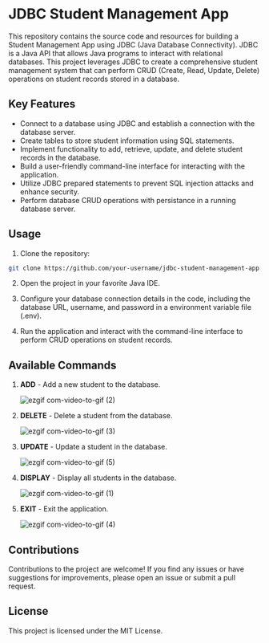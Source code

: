 # JDBC Student Management App

This repository contains the source code and resources for building a Student Management App using JDBC (Java Database Connectivity). 
JDBC is a Java API that allows Java programs to interact with relational databases. This project leverages JDBC to create a comprehensive student management system that can perform CRUD (Create, Read, Update, Delete) operations on student records stored in a database.

## Key Features

- Connect to a database using JDBC and establish a connection with the database server.
- Create tables to store student information using SQL statements.
- Implement functionality to add, retrieve, update, and delete student records in the database.
- Build a user-friendly command-line interface for interacting with the application.
- Utilize JDBC prepared statements to prevent SQL injection attacks and enhance security.
- Perform database CRUD operations with persistance in a running database server.

## Usage

1. Clone the repository:

```bash
git clone https://github.com/your-username/jdbc-student-management-app.git 

```

2. Open the project in your favorite Java IDE.

3. Configure your database connection details in the code, including the database URL, username, and password in a environment variable file (.env).

4. Run the application and interact with the command-line interface to perform CRUD operations on student records.

## Available Commands

1. **ADD** - Add a new student to the database.
            
   ![ezgif com-video-to-gif (2)](https://github.com/Bhavyawahie/JDBC/assets/34278282/564257bb-e3ae-4068-a988-7a9bdfc693b3)
   

3. **DELETE** - Delete a student from the database.
   
   ![ezgif com-video-to-gif (3)](https://github.com/Bhavyawahie/JDBC/assets/34278282/70b40bd0-158a-4f95-9b81-6a37f10d5ce8)

4. **UPDATE** - Update a student in the database.

   ![ezgif com-video-to-gif (5)](https://github.com/Bhavyawahie/JDBC/assets/34278282/f14e1a41-41ef-46c8-9502-d93f850633e4)

6. **DISPLAY** - Display all students in the database.
   
   ![ezgif com-video-to-gif (1)](https://github.com/Bhavyawahie/JDBC/assets/34278282/b44e879b-b861-4cdb-9143-15c2bfb5a811)


7. **EXIT** - Exit the application.
   
   ![ezgif com-video-to-gif (4)](https://github.com/Bhavyawahie/JDBC/assets/34278282/f21e0322-7eb2-400b-bde3-46440f52b02e)



## Contributions

Contributions to the project are welcome! If you find any issues or have suggestions for improvements, please open an issue or submit a pull request.

## License

This project is licensed under the MIT License.
